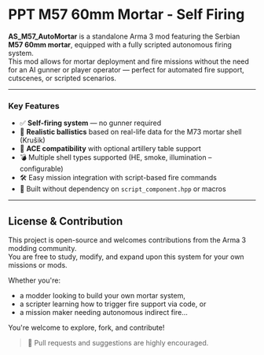 # PPT M57 60mm Mortar - Self Firing

**AS_M57_AutoMortar** is a standalone Arma 3 mod featuring the Serbian **M57 60mm mortar**, equipped with a fully scripted autonomous firing system.  
This mod allows for mortar deployment and fire missions without the need for an AI gunner or player operator — perfect for automated fire support, cutscenes, or scripted scenarios.

---

### Key Features ### 

- ✅ **Self-firing system** — no gunner required
- 🎯 **Realistic ballistics** based on real-life data for the M73 mortar shell (Krušik)
- 🧠 **ACE compatibility** with optional artillery table support
- 💣 Multiple shell types supported (HE, smoke, illumination – configurable)
- 🛠️ Easy mission integration with script-based fire commands
- 🔄 Built without dependency on `script_component.hpp` or macros

---

##  License & Contribution ##

This project is open-source and welcomes contributions from the Arma 3 modding community.  
You are free to study, modify, and expand upon this system for your own missions or mods.

Whether you're:
- a modder looking to build your own mortar system,
- a scripter learning how to trigger fire support via code, or
- a mission maker needing autonomous indirect fire...

You're welcome to explore, fork, and contribute!

> 🔧 Pull requests and suggestions are highly encouraged.
